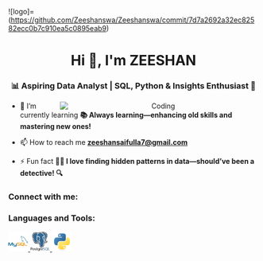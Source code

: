 ![logo]=(https://github.com/Zeeshanswa/Zeeshanswa/commit/7d7a2692a32ec82582ecc0b7c910ea5c0895eab9)
<h1 align="center">Hi 👋, I'm ZEESHAN</h1>
<h3 align="center">📊 Aspiring Data Analyst | SQL, Python & Insights Enthusiast 🚀</h3>

<!-- GIF properly aligned to the right -->
<p align="center">
  <img align="right" alt="Coding" width="400" src="https://user-images.githubusercontent.com/74038190/212749447-bfb7e725-6987-49d9-ae85-2015e3e7cc41.gif">
</p>

- 🌱 I’m currently learning **📚 Always learning—enhancing old skills and mastering new ones!**

- 📫 How to reach me **zeeshansaifulla7@gmail.com**

- ⚡ Fun fact **🕵️‍♂️ I love finding hidden patterns in data—should’ve been a detective! 🔍**

<h3 align="left">Connect with me:</h3>
<p align="left">
</p>

<h3 align="left">Languages and Tools:</h3>
<p align="left">
  <a href="https://www.mysql.com/" target="_blank" rel="noreferrer"> 
    <img src="https://raw.githubusercontent.com/devicons/devicon/master/icons/mysql/mysql-original-wordmark.svg" alt="mysql" width="40" height="40"/> 
  </a> 
  <a href="https://www.postgresql.org" target="_blank" rel="noreferrer"> 
    <img src="https://raw.githubusercontent.com/devicons/devicon/master/icons/postgresql/postgresql-original-wordmark.svg" alt="postgresql" width="40" height="40"/> 
  </a> 
  <a href="https://www.python.org" target="_blank" rel="noreferrer"> 
    <img src="https://raw.githubusercontent.com/devicons/devicon/master/icons/python/python-original.svg" alt="python" width="40" height="40"/> 
  </a> 
  <a href="https://www.microsoft.com/en-us/microsoft-365/excel" target="_blank" rel="noreferrer"> 
  
